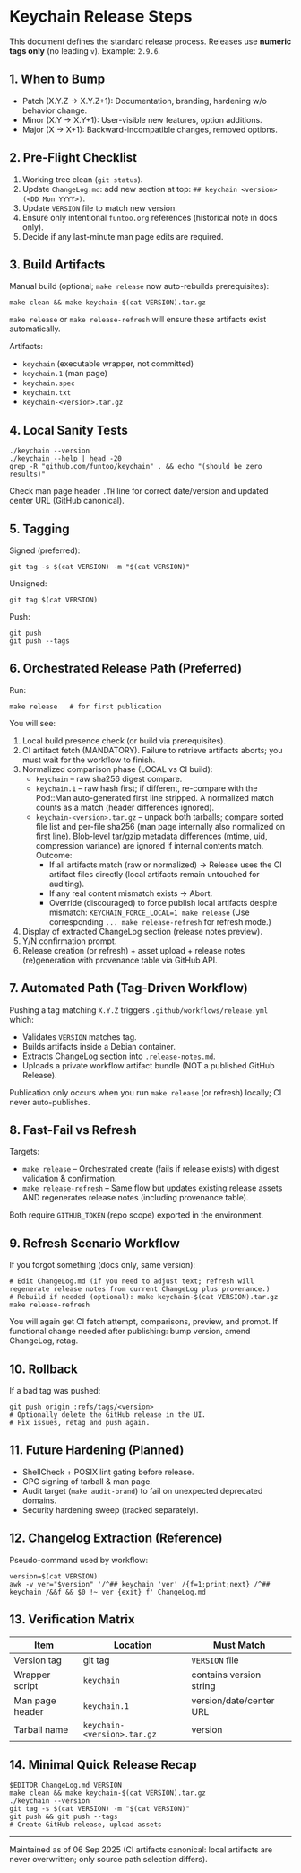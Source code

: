 # Keychain Release Steps

This document defines the standard release process. Releases use **numeric tags only** (no leading `v`). Example: `2.9.6`.

## 1. When to Bump
- Patch (X.Y.Z -> X.Y.Z+1): Documentation, branding, hardening w/o behavior change.
- Minor (X.Y -> X.Y+1): User-visible new features, option additions.
- Major (X -> X+1): Backward-incompatible changes, removed options.

## 2. Pre-Flight Checklist
1. Working tree clean (`git status`).
2. Update `ChangeLog.md`: add new section at top: `## keychain <version> (<DD Mon YYYY>)`.
3. Update `VERSION` file to match new version.
4. Ensure only intentional `funtoo.org` references (historical note in docs only).
5. Decide if any last-minute man page edits are required.

## 3. Build Artifacts
Manual build (optional; `make release` now auto-rebuilds prerequisites):
```
make clean && make keychain-$(cat VERSION).tar.gz
```
`make release` or `make release-refresh` will ensure these artifacts exist automatically.

Artifacts:
- `keychain` (executable wrapper, not committed)
- `keychain.1` (man page)
- `keychain.spec`
- `keychain.txt`
- `keychain-<version>.tar.gz`

## 4. Local Sanity Tests
```
./keychain --version
./keychain --help | head -20
grep -R "github.com/funtoo/keychain" . && echo "(should be zero results)"
```
Check man page header `.TH` line for correct date/version and updated center URL (GitHub canonical).

## 5. Tagging
Signed (preferred):
```
git tag -s $(cat VERSION) -m "$(cat VERSION)"
```
Unsigned:
```
git tag $(cat VERSION)
```
Push:
```
git push
git push --tags
```

## 6. Orchestrated Release Path (Preferred)
Run:
```
make release   # for first publication
```
You will see:
1. Local build presence check (or build via prerequisites).
2. CI artifact fetch (MANDATORY). Failure to retrieve artifacts aborts; you must wait for the workflow to finish.
3. Normalized comparison phase (LOCAL vs CI build):
   * `keychain` – raw sha256 digest compare.
   * `keychain.1` – raw hash first; if different, re-compare with the Pod::Man auto-generated first line stripped. A normalized match counts as a match (header differences ignored).
   * `keychain-<version>.tar.gz` – unpack both tarballs; compare sorted file list and per-file sha256 (man page internally also normalized on first line). Blob-level tar/gzip metadata differences (mtime, uid, compression variance) are ignored if internal contents match.
   Outcome:
     - If all artifacts match (raw or normalized) -> Release uses the CI artifact files directly (local artifacts remain untouched for auditing).
     - If any real content mismatch exists -> Abort.
     - Override (discouraged) to force publish local artifacts despite mismatch: `KEYCHAIN_FORCE_LOCAL=1 make release`
   (Use corresponding `... make release-refresh` for refresh mode.)
4. Display of extracted ChangeLog section (release notes preview).
5. Y/N confirmation prompt.
6. Release creation (or refresh) + asset upload + release notes (re)generation with provenance table via GitHub API.

## 7. Automated Path (Tag-Driven Workflow)
Pushing a tag matching `X.Y.Z` triggers `.github/workflows/release.yml` which:
- Validates `VERSION` matches tag.
- Builds artifacts inside a Debian container.
- Extracts ChangeLog section into `.release-notes.md`.
- Uploads a private workflow artifact bundle (NOT a published GitHub Release).

Publication only occurs when you run `make release` (or refresh) locally; CI never auto-publishes.

## 8. Fast-Fail vs Refresh
Targets:
- `make release` – Orchestrated create (fails if release exists) with digest validation & confirmation.
- `make release-refresh` – Same flow but updates existing release assets AND regenerates release notes (including provenance table).

Both require `GITHUB_TOKEN` (repo scope) exported in the environment.

## 9. Refresh Scenario Workflow
If you forgot something (docs only, same version):
```
# Edit ChangeLog.md (if you need to adjust text; refresh will regenerate release notes from current ChangeLog plus provenance.)
# Rebuild if needed (optional): make keychain-$(cat VERSION).tar.gz
make release-refresh
```
You will again get CI fetch attempt, comparisons, preview, and prompt.
If functional change needed after publishing: bump version, amend ChangeLog, retag.

## 10. Rollback
If a bad tag was pushed:
```
git push origin :refs/tags/<version>
# Optionally delete the GitHub release in the UI.
# Fix issues, retag and push again.
```

## 11. Future Hardening (Planned)
- ShellCheck + POSIX lint gating before release.
- GPG signing of tarball & man page.
- Audit target (`make audit-brand`) to fail on unexpected deprecated domains.
- Security hardening sweep (tracked separately).

## 12. Changelog Extraction (Reference)
Pseudo-command used by workflow:
```
version=$(cat VERSION)
awk -v ver="$version" '/^## keychain 'ver' /{f=1;print;next} /^## keychain /&&f && $0 !~ ver {exit} f' ChangeLog.md
```

## 13. Verification Matrix
| Item | Location | Must Match |
|------|----------|-----------|
| Version tag | git tag | `VERSION` file |
| Wrapper script | `keychain` | contains version string |
| Man page header | `keychain.1` | version/date/center URL |
| Tarball name | `keychain-<version>.tar.gz` | version |

## 14. Minimal Quick Release Recap
```
$EDITOR ChangeLog.md VERSION
make clean && make keychain-$(cat VERSION).tar.gz
./keychain --version
git tag -s $(cat VERSION) -m "$(cat VERSION)"
git push && git push --tags
# Create GitHub release, upload assets
```

---
Maintained as of 06 Sep 2025 (CI artifacts canonical: local artifacts are never overwritten; only source path selection differs).
